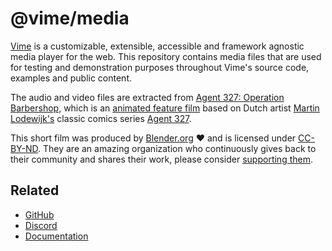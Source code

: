 # @vime/media

[Vime](https://github.com/vime-js/vime) is a customizable, extensible, accessible and framework 
agnostic media player for the web. This repository contains media files that are used for testing and 
demonstration purposes throughout Vime's source code, examples and public content.

The audio and video files are extracted from [Agent 327: Operation Barbershop][agent-327-blender],
which is an [animated feature film][agent-327-youtube] based on Dutch artist
[Martin Lodewijk's][martin-wiki] classic comics series [Agent 327][agent-327-wiki].

This short film was produced by [Blender.org][blender-org]️ ❤️ and is licensed under
[CC-BY-ND][cc-by-nd-license]. They are an amazing organization who continuously gives back to their
community and shares their work, please consider [supporting them][blender-sub].

[agent-327-wiki]: https://en.wikipedia.org/wiki/Agent_327
[agent-327-blender]: https://cloud.blender.org/p/agent-327
[agent-327-youtube]: https://www.youtube.com/watch?v=mN0zPOpADL4&t=1s
[blender-org]: https://www.blender.org
[blender-sub]: https://store.blender.org/product/membership
[cc-by-nd-license]: https://creativecommons.org/licenses/by-nd/2.0
[martin-wiki]: https://en.wikipedia.org/wiki/Martin_Lodewijk

## Related

- [GitHub](https://github.com/vime-js/vime)
- [Discord](https://discord.gg/feZ6cAE)
- [Documentation](https://vimejs.com)
